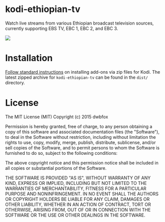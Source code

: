 # kodi-ethiopian-tv
Watch live streams from various Ethiopian broadcast television sources, currently supporting EBS TV, EBC 1, EBC 2, and EBC 3. 

![](https://i.imgur.com/mDlt7be.png)


# Installation
[Follow standard instructions](http://kodi.wiki/view/HOW-TO:Install_add-ons_from_zip_files) on installing add-ons via zip files for Kodi. The latest zipped archive for `kodi-ethiopian-tv` can be found in the `dist/` directory.



# License
The MIT License (MIT)
Copyright (c) 2015 dwbfox

Permission is hereby granted, free of charge, to any person obtaining a copy of this software and associated documentation files (the "Software"), to deal in the Software without restriction, including without limitation the rights to use, copy, modify, merge, publish, distribute, sublicense, and/or sell copies of the Software, and to permit persons to whom the Software is furnished to do so, subject to the following conditions:

The above copyright notice and this permission notice shall be included in all copies or substantial portions of the Software.

THE SOFTWARE IS PROVIDED "AS IS", WITHOUT WARRANTY OF ANY KIND, EXPRESS OR IMPLIED, INCLUDING BUT NOT LIMITED TO THE WARRANTIES OF MERCHANTABILITY, FITNESS FOR A PARTICULAR PURPOSE AND NONINFRINGEMENT. IN NO EVENT SHALL THE AUTHORS OR COPYRIGHT HOLDERS BE LIABLE FOR ANY CLAIM, DAMAGES OR OTHER LIABILITY, WHETHER IN AN ACTION OF CONTRACT, TORT OR OTHERWISE, ARISING FROM, OUT OF OR IN CONNECTION WITH THE SOFTWARE OR THE USE OR OTHER DEALINGS IN THE SOFTWARE.
